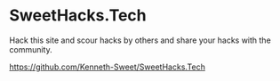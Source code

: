 # SweetHacks.Tech
Hack this site and scour hacks by others and share your hacks with the community.


https://github.com/Kenneth-Sweet/SweetHacks.Tech
